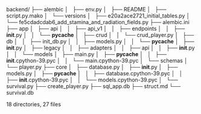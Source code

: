 backend/
├── alembic
│   ├── env.py
│   ├── README
│   ├── script.py.mako
│   └── versions
│       ├── e20a2ace2721_initial_tables.py
│       └── fe5cdadcdab6_add_stamina_and_radiation_fields.py
├── alembic.ini
├── app
│   ├── api
│   │   ├── api_v1
│   │   ├── endpoints
│   │   ├── __init__.py
│   │   └── __pycache__
│   ├── crud
│   │   └── crud_player.py
│   ├── db
│   │   ├── init_db.py
│   │   ├── models.py
│   │   └── __pycache__
│   ├── __init__.py
│   ├── legacy
│   │   ├── adapters
│   │   ├── api
│   │   ├── __init__.py
│   │   └── models
│   ├── main.py
│   ├── __pycache__
│   │   ├── __init__.cpython-39.pyc
│   │   └── main.cpython-39.pyc
│   └── schemas
│       └── player.py
├── core
│   ├── database.py
│   ├── __init__.py
│   ├── models.py
│   ├── __pycache__
│   │   ├── database.cpython-39.pyc
│   │   ├── __init__.cpython-39.pyc
│   │   └── models.cpython-39.pyc
│   └── survival.py
├── create_player.py
├── sql_app.db
├── struct.md
└── survival.db

18 directories, 27 files
